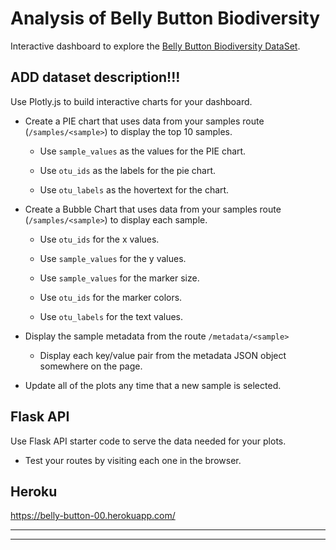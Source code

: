 # Analysis of Belly Button Biodiversity

Interactive dashboard to explore the [Belly Button Biodiversity DataSet](http://robdunnlab.com/projects/belly-button-biodiversity/).

## ADD dataset description!!!


Use Plotly.js to build interactive charts for your dashboard.

* Create a PIE chart that uses data from your samples route (`/samples/<sample>`) to display the top 10 samples.

  * Use `sample_values` as the values for the PIE chart.

  * Use `otu_ids` as the labels for the pie chart.

  * Use `otu_labels` as the hovertext for the chart.


* Create a Bubble Chart that uses data from your samples route (`/samples/<sample>`) to display each sample.

  * Use `otu_ids` for the x values.

  * Use `sample_values` for the y values.

  * Use `sample_values` for the marker size.

  * Use `otu_ids` for the marker colors.

  * Use `otu_labels` for the text values.

  
* Display the sample metadata from the route `/metadata/<sample>`

  * Display each key/value pair from the metadata JSON object somewhere on the page.

* Update all of the plots any time that a new sample is selected.

## Flask API

Use Flask API starter code to serve the data needed for your plots.

* Test your routes by visiting each one in the browser.


## Heroku
https://belly-button-00.herokuapp.com/
- - -



- - -
